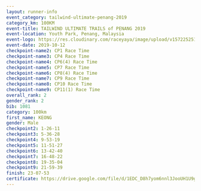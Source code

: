 ```yaml
---
layout: runner-info 
event_category: tailwind-ultimate-penang-2019 
category_km: 100KM 
event-title: TAILWIND ULTIMATE TRAILS of PENANG 2019 
event-location: Youth Park, Penang, Malaysia 
event-logo: https://res.cloudinary.com/raceyaya/image/upload/v1572252513/logo/utop-2019_h9tzys.jpg 
event-date: 2019-10-12 
checkpoint-name2: CP1 Race Time 
checkpoint-name3: CP4 Race Time 
checkpoint-name4: CP6(4) Race Time 
checkpoint-name5: CP7 Race Time 
checkpoint-name6: CP8(4) Race Time 
checkpoint-name7: CP9 Race Time 
checkpoint-name8: CP10 Race Time 
checkpoint-name9: CP11(1) Race Time 
overall_rank: 2
gender_rank: 2
bib: 1081
category: 100km
first_name: KEONG
gender: Male
checkpoint2: 1-26-11
checkpoint3: 5-36-28
checkpoint4: 9-53-19
checkpoint5: 11-51-27
checkpoint6: 13-42-40
checkpoint7: 16-48-22
checkpoint8: 19-35-04
checkpoint9: 21-59-39
finish: 23-07-53
certificate: https://drive.google.com/file/d/1EDC_D8h7yom6nnl3JooUH1U9g2fg_MtV/view?usp=sharing
---
```

